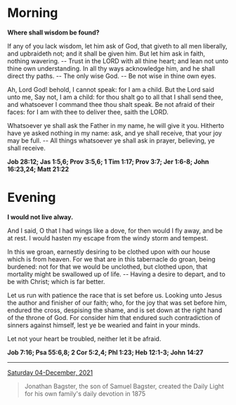 # Morning

**Where shall wisdom be found?**
 
If any of you lack wisdom, let him ask of God, that giveth to all men liberally, and upbraideth not; and it shall be given him. But let him ask in faith, nothing wavering. -- Trust in the LORD with all thine heart; and lean not unto thine own understanding. In all thy ways acknowledge him, and he shall direct thy paths. -- The only wise God. -- Be not wise in thine own eyes.
 
Ah, Lord God! behold, I cannot speak: for I am a child. But the Lord said unto me, Say not, I am a child: for thou shalt go to all that I shall send thee, and whatsoever I command thee thou shalt speak. Be not afraid of their faces: for I am with thee to deliver thee, saith the LORD.
 
Whatsoever ye shall ask the Father in my name, he will give it you. Hitherto have ye asked nothing in my name: ask, and ye shall receive, that your joy may be full. -- All things whatsoever ye shall ask in prayer, believing, ye shall receive.  

**Job 28:12; Jas 1:5,6; Prov 3:5,6; 1 Tim 1:17; Prov 3:7; Jer 1:6-8; John 16:23,24; Matt 21:22**

# Evening

**I would not live alway.**
 
And I said, O that I had wings like a dove, for then would I fly away, and be at rest. I would hasten my escape from the windy storm and tempest.
 
In this we groan, earnestly desiring to be clothed upon with our house which is from heaven. For we that are in this tabernacle do groan, being burdened: not for that we would be unclothed, but clothed upon, that mortality might be swallowed up of life. -- Having a desire to depart, and to be with Christ; which is far better.
 
Let us run with patience the race that is set before us. Looking unto Jesus the author and finisher of our faith; who, for the joy that was set before him, endured the cross, despising the shame, and is set down at the right hand of the throne of God. For consider him that endured such contradiction of sinners against himself, lest ye be wearied and faint in your minds.
 
Let not your heart be troubled, neither let it be afraid.  

**Job 7:16; Psa 55:6,8; 2 Cor 5:2,4; Phl 1:23; Heb 12:1-3; John 14:27**

---

[Saturday 04-December, 2021](https://t.me/s/daily_light)

> Jonathan Bagster, the son of Samuel Bagster, created the Daily Light for his own family's daily devotion in 1875

